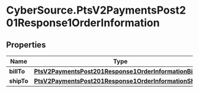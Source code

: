 # CyberSource.PtsV2PaymentsPost201Response1OrderInformation

## Properties
Name | Type | Description | Notes
------------ | ------------- | ------------- | -------------
**billTo** | [**PtsV2PaymentsPost201Response1OrderInformationBillTo**](PtsV2PaymentsPost201Response1OrderInformationBillTo.md) |  | [optional] 
**shipTo** | [**PtsV2PaymentsPost201Response1OrderInformationShipTo**](PtsV2PaymentsPost201Response1OrderInformationShipTo.md) |  | [optional] 


